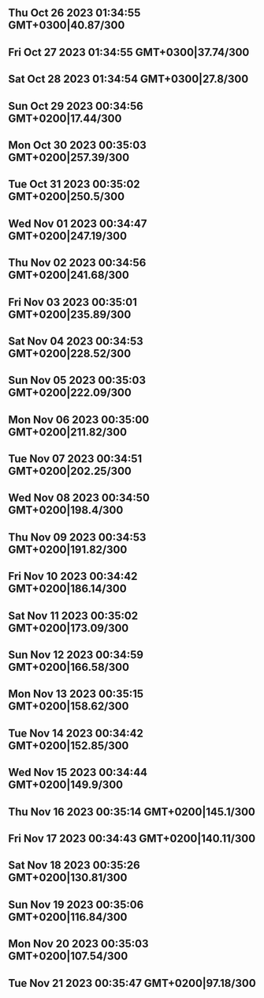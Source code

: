 ## Thu Oct 26 2023 01:34:55 GMT+0300|40.87/300
## Fri Oct 27 2023 01:34:55 GMT+0300|37.74/300
## Sat Oct 28 2023 01:34:54 GMT+0300|27.8/300
## Sun Oct 29 2023 00:34:56 GMT+0200|17.44/300
## Mon Oct 30 2023 00:35:03 GMT+0200|257.39/300
## Tue Oct 31 2023 00:35:02 GMT+0200|250.5/300
## Wed Nov 01 2023 00:34:47 GMT+0200|247.19/300
## Thu Nov 02 2023 00:34:56 GMT+0200|241.68/300
## Fri Nov 03 2023 00:35:01 GMT+0200|235.89/300
## Sat Nov 04 2023 00:34:53 GMT+0200|228.52/300
## Sun Nov 05 2023 00:35:03 GMT+0200|222.09/300
## Mon Nov 06 2023 00:35:00 GMT+0200|211.82/300
## Tue Nov 07 2023 00:34:51 GMT+0200|202.25/300
## Wed Nov 08 2023 00:34:50 GMT+0200|198.4/300
## Thu Nov 09 2023 00:34:53 GMT+0200|191.82/300
## Fri Nov 10 2023 00:34:42 GMT+0200|186.14/300
## Sat Nov 11 2023 00:35:02 GMT+0200|173.09/300
## Sun Nov 12 2023 00:34:59 GMT+0200|166.58/300
## Mon Nov 13 2023 00:35:15 GMT+0200|158.62/300
## Tue Nov 14 2023 00:34:42 GMT+0200|152.85/300
## Wed Nov 15 2023 00:34:44 GMT+0200|149.9/300
## Thu Nov 16 2023 00:35:14 GMT+0200|145.1/300
## Fri Nov 17 2023 00:34:43 GMT+0200|140.11/300
## Sat Nov 18 2023 00:35:26 GMT+0200|130.81/300
## Sun Nov 19 2023 00:35:06 GMT+0200|116.84/300
## Mon Nov 20 2023 00:35:03 GMT+0200|107.54/300
## Tue Nov 21 2023 00:35:47 GMT+0200|97.18/300
